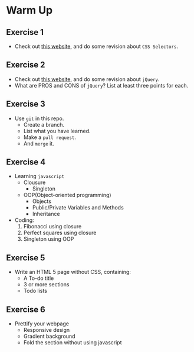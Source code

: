# Warm Up 

## Exercise 1
+ Check out [this website](http://flukeout.github.io), and do some revision about `CSS Selectors`.

## Exercise 2
+ Check out [this website](http://jqexercise.droppages.com), and do some revision about `jQuery`.
+ What are PROS and CONS of  `jQuery`? List at least three points for each.

## Exercise 3
+ Use `git` in this repo.
	+ Create a branch.
	+ List what you have learned.
	+ Make a `pull request`.
	+ And `merge` it.

## Exercise 4
+ Learning `javascript`
	+ Clousure
		+ Singleton
	+ OOP(Object-oriented programming)
		+ Objects
		+ Public/Private Variables and Methods
		+ Inheritance
+ Coding:
	1. Fibonacci using closure
	2. Perfect squares using closure
	3. Singleton using OOP

## Exercise 5
+ Write an HTML 5 page without CSS, containing:
	+ A To-do title
	+ 3 or more sections
	+ Todo lists

## Exercise 6
+ Prettify your webpage
	+ Responsive design
	+ Gradient background
	+ Fold the section without using javascript